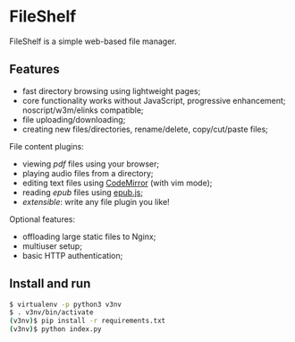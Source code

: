 # FileShelf

FileShelf is a simple web-based file manager.


## Features

- fast directory browsing using lightweight pages;
- core functionality works without JavaScript, progressive enhancement; noscript/w3m/elinks compatible;
- file uploading/downloading;
- creating new files/directories, rename/delete, copy/cut/paste files;

File content plugins:
- viewing *pdf* files using your browser;
- playing audio files from a directory;
- editing text files using [CodeMirror](https://codemirror.net/) (with vim mode);
- reading *epub* files using [epub.js](https://github.com/futurepress/epub.js);
- *extensible*: write any file plugin you like!

Optional features:
- offloading large static files to Nginx;
- multiuser setup;
- basic HTTP authentication;


## Install and run

```sh
$ virtualenv -p python3 v3nv
$ . v3nv/bin/activate
(v3nv)$ pip install -r requirements.txt
(v3nv)$ python index.py
```

